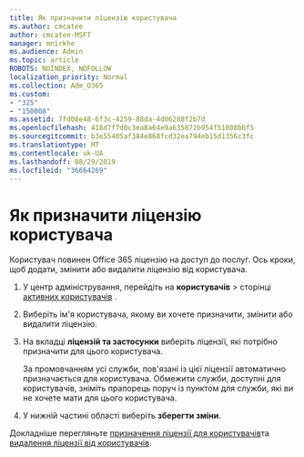 ```yaml
---
title: Як призначити ліцензію користувача
ms.author: cmcatee
author: cmcatee-MSFT
manager: mnirkhe
ms.audience: Admin
ms.topic: article
ROBOTS: NOINDEX, NOFOLLOW
localization_priority: Normal
ms.collection: Adm_O365
ms.custom:
- "325"
- "150008"
ms.assetid: 7fd08e48-6f3c-4259-88da-4d06288f2b7d
ms.openlocfilehash: 418d7f7d0c3ea8a64e9a635872b954f51808b6f5
ms.sourcegitcommit: b3e55405af384e868fcd32ea794eb15d1356c3fc
ms.translationtype: MT
ms.contentlocale: uk-UA
ms.lasthandoff: 08/29/2019
ms.locfileid: "36664269"
---
```

# <a name="how-to-assign-a-license-to-a-user"></a>Як призначити ліцензію користувача

Користувач повинен Office 365 ліцензію на доступ до послуг. Ось кроки, щоб додати, змінити або видалити ліцензію від користувача.
  
1. У центр адміністрування, перейдіть на **користувачів** \> сторінці [активних користувачів](https://go.microsoft.com/fwlink/p/?linkid=834822) .

2. Виберіть ім'я користувача, якому ви хочете призначити, змінити або видалити ліцензію.

3. На вкладці **ліцензій та застосунки** виберіть ліцензії, які потрібно призначити для цього користувача.

    За промовчанням усі служби, пов'язані із цієї ліцензії автоматично призначається для користувача. Обмежити служби, доступні для користувачів, зніміть прапорець поруч із пунктом для служби, які ви не хочете мати для цього користувача.

4. У нижній частині області виберіть **зберегти зміни**.

Докладніше перегляньте [призначення ліцензії для користувачів](https://docs.microsoft.com/office365/admin/subscriptions-and-billing/assign-licenses-to-users)та [видалення ліцензії від користувачів](https://docs.microsoft.com/office365/admin/subscriptions-and-billing/remove-licenses-from-users).